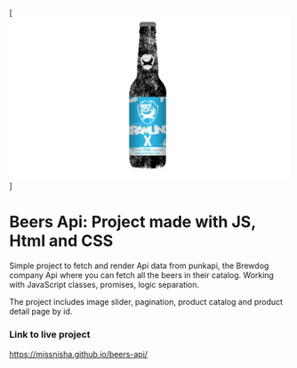 [![beer-api](https://github.com/missnisha/beers-api/blob/master/punk-api-img.JPG)]

# Beers Api: Project made with JS, Html and CSS
Simple project to fetch and render Api data from punkapi, the Brewdog company Api where you can fetch all the beers in their catalog.
Working with JavaScript classes, promises, logic separation.

The project includes image slider, pagination, product catalog and product detail page by id.



### Link to live project
https://missnisha.github.io/beers-api/
